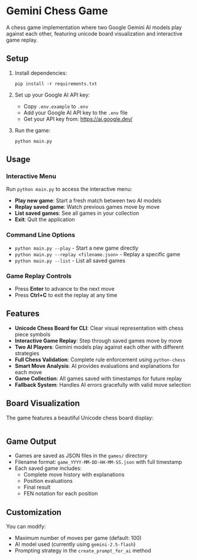 # Gemini Chess Game

A chess game implementation where two Google Gemini AI models play against each other, featuring unicode board visualization and interactive game replay.

## Setup

1. Install dependencies:
   ```
   pip install -r requirements.txt
   ```

2. Set up your Google AI API key:
   - Copy `.env.example` to `.env`
   - Add your Google AI API key to the `.env` file
   - Get your API key from: https://ai.google.dev/

3. Run the game:
   ```
   python main.py
   ```

## Usage

### Interactive Menu
Run `python main.py` to access the interactive menu:
- **Play new game**: Start a fresh match between two AI models
- **Replay saved game**: Watch previous games move by move
- **List saved games**: See all games in your collection
- **Exit**: Quit the application

### Command Line Options
- `python main.py --play` - Start a new game directly
- `python main.py --replay <filename.json>` - Replay a specific game
- `python main.py --list` - List all saved games

### Game Replay Controls
- Press **Enter** to advance to the next move
- Press **Ctrl+C** to exit the replay at any time

## Features

- **Unicode Chess Board for CLI**: Clear visual representation with chess piece symbols
- **Interactive Game Replay**: Step through saved games move by move
- **Two AI Players**: Gemini models play against each other with different strategies
- **Full Chess Validation**: Complete rule enforcement using `python-chess`
- **Smart Move Analysis**: AI provides evaluations and explanations for each move
- **Game Collection**: All games saved with timestamps for future replay
- **Fallback System**: Handles AI errors gracefully with valid move selection

## Board Visualization

The game features a beautiful Unicode chess board display:

```

```

## Game Output

- Games are saved as JSON files in the `games/` directory
- Filename format: `game_YYYY-MM-DD-HH-MM-SS.json` with full timestamp
- Each saved game includes:
  - Complete move history with explanations
  - Position evaluations
  - Final result
  - FEN notation for each position


## Customization

You can modify:
- Maximum number of moves per game (default: 100)
- AI model used (currently using `gemini-2.5-flash`)
- Prompting strategy in the `create_prompt_for_ai` method


